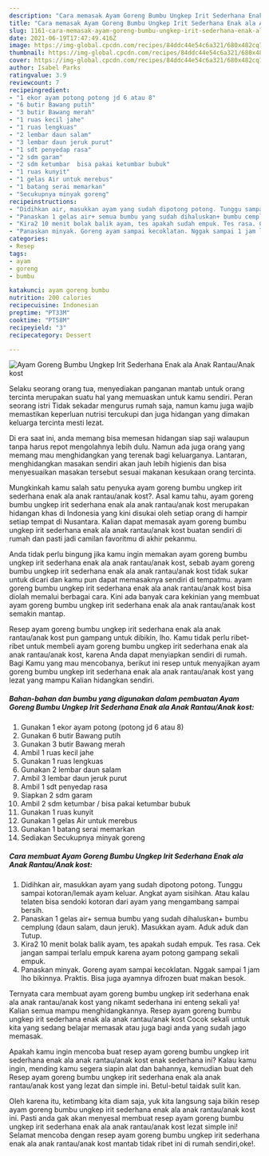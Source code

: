 ```yaml
---
description: "Cara memasak Ayam Goreng Bumbu Ungkep Irit Sederhana Enak ala Anak Rantau/Anak kost yang enak dan Mudah Dibuat"
title: "Cara memasak Ayam Goreng Bumbu Ungkep Irit Sederhana Enak ala Anak Rantau/Anak kost yang enak dan Mudah Dibuat"
slug: 1161-cara-memasak-ayam-goreng-bumbu-ungkep-irit-sederhana-enak-ala-anak-rantau-anak-kost-yang-enak-dan-mudah-dibuat
date: 2021-06-19T17:47:49.416Z
image: https://img-global.cpcdn.com/recipes/84ddc44e54c6a321/680x482cq70/ayam-goreng-bumbu-ungkep-irit-sederhana-enak-ala-anak-rantauanak-kost-foto-resep-utama.jpg
thumbnail: https://img-global.cpcdn.com/recipes/84ddc44e54c6a321/680x482cq70/ayam-goreng-bumbu-ungkep-irit-sederhana-enak-ala-anak-rantauanak-kost-foto-resep-utama.jpg
cover: https://img-global.cpcdn.com/recipes/84ddc44e54c6a321/680x482cq70/ayam-goreng-bumbu-ungkep-irit-sederhana-enak-ala-anak-rantauanak-kost-foto-resep-utama.jpg
author: Isabel Parks
ratingvalue: 3.9
reviewcount: 7
recipeingredient:
- "1 ekor ayam potong potong jd 6 atau 8"
- "6 butir Bawang putih"
- "3 butir Bawang merah"
- "1 ruas kecil jahe"
- "1 ruas lengkuas"
- "2 lembar daun salam"
- "3 lembar daun jeruk purut"
- "1 sdt penyedap rasa"
- "2 sdm garam"
- "2 sdm ketumbar  bisa pakai ketumbar bubuk"
- "1 ruas kunyit"
- "1 gelas Air untuk merebus"
- "1 batang serai memarkan"
- "Secukupnya minyak goreng"
recipeinstructions:
- "Didihkan air, masukkan ayam yang sudah dipotong potong. Tunggu sampai kotoran/lemak ayam keluar. Angkat ayam sisihkan. Atau kalau telaten bisa sendoki kotoran dari ayam yang mengambang sampai bersih."
- "Panaskan 1 gelas air+ semua bumbu yang sudah dihaluskan+ bumbu cemplung (daun salam, daun jeruk). Masukkan ayam. Aduk aduk dan Tutup."
- "Kira2 10 menit bolak balik ayam, tes apakah sudah empuk. Tes rasa. Cek jangan sampai terlalu empuk karena ayam potong gampang sekali empuk."
- "Panaskan minyak. Goreng ayam sampai kecoklatan. Nggak sampai 1 jam lho bikinnya. Praktis. Bisa juga ayamnya difrozen buat makan besok."
categories:
- Resep
tags:
- ayam
- goreng
- bumbu

katakunci: ayam goreng bumbu 
nutrition: 200 calories
recipecuisine: Indonesian
preptime: "PT33M"
cooktime: "PT58M"
recipeyield: "3"
recipecategory: Dessert

---
```



![Ayam Goreng Bumbu Ungkep Irit Sederhana Enak ala Anak Rantau/Anak kost](https://img-global.cpcdn.com/recipes/84ddc44e54c6a321/680x482cq70/ayam-goreng-bumbu-ungkep-irit-sederhana-enak-ala-anak-rantauanak-kost-foto-resep-utama.jpg)

Selaku seorang orang tua, menyediakan panganan mantab untuk orang tercinta merupakan suatu hal yang memuaskan untuk kamu sendiri. Peran seorang istri Tidak sekadar mengurus rumah saja, namun kamu juga wajib memastikan keperluan nutrisi tercukupi dan juga hidangan yang dimakan keluarga tercinta mesti lezat.

Di era  saat ini, anda memang bisa memesan hidangan siap saji walaupun tanpa harus repot mengolahnya lebih dulu. Namun ada juga orang yang memang mau menghidangkan yang terenak bagi keluarganya. Lantaran, menghidangkan masakan sendiri akan jauh lebih higienis dan bisa menyesuaikan masakan tersebut sesuai makanan kesukaan orang tercinta. 



Mungkinkah kamu salah satu penyuka ayam goreng bumbu ungkep irit sederhana enak ala anak rantau/anak kost?. Asal kamu tahu, ayam goreng bumbu ungkep irit sederhana enak ala anak rantau/anak kost merupakan hidangan khas di Indonesia yang kini disukai oleh setiap orang di hampir setiap tempat di Nusantara. Kalian dapat memasak ayam goreng bumbu ungkep irit sederhana enak ala anak rantau/anak kost buatan sendiri di rumah dan pasti jadi camilan favoritmu di akhir pekanmu.

Anda tidak perlu bingung jika kamu ingin memakan ayam goreng bumbu ungkep irit sederhana enak ala anak rantau/anak kost, sebab ayam goreng bumbu ungkep irit sederhana enak ala anak rantau/anak kost tidak sukar untuk dicari dan kamu pun dapat memasaknya sendiri di tempatmu. ayam goreng bumbu ungkep irit sederhana enak ala anak rantau/anak kost bisa diolah memalui berbagai cara. Kini ada banyak cara kekinian yang membuat ayam goreng bumbu ungkep irit sederhana enak ala anak rantau/anak kost semakin mantap.

Resep ayam goreng bumbu ungkep irit sederhana enak ala anak rantau/anak kost pun gampang untuk dibikin, lho. Kamu tidak perlu ribet-ribet untuk membeli ayam goreng bumbu ungkep irit sederhana enak ala anak rantau/anak kost, karena Anda dapat menyiapkan sendiri di rumah. Bagi Kamu yang mau mencobanya, berikut ini resep untuk menyajikan ayam goreng bumbu ungkep irit sederhana enak ala anak rantau/anak kost yang lezat yang mampu Kalian hidangkan sendiri.

<!--inarticleads1-->

##### Bahan-bahan dan bumbu yang digunakan dalam pembuatan Ayam Goreng Bumbu Ungkep Irit Sederhana Enak ala Anak Rantau/Anak kost:

1. Gunakan 1 ekor ayam potong (potong jd 6 atau 8)
1. Gunakan 6 butir Bawang putih
1. Gunakan 3 butir Bawang merah
1. Ambil 1 ruas kecil jahe
1. Gunakan 1 ruas lengkuas
1. Gunakan 2 lembar daun salam
1. Ambil 3 lembar daun jeruk purut
1. Ambil 1 sdt penyedap rasa
1. Siapkan 2 sdm garam
1. Ambil 2 sdm ketumbar / bisa pakai ketumbar bubuk
1. Gunakan 1 ruas kunyit
1. Gunakan 1 gelas Air untuk merebus
1. Gunakan 1 batang serai memarkan
1. Sediakan Secukupnya minyak goreng




<!--inarticleads2-->

##### Cara membuat Ayam Goreng Bumbu Ungkep Irit Sederhana Enak ala Anak Rantau/Anak kost:

1. Didihkan air, masukkan ayam yang sudah dipotong potong. Tunggu sampai kotoran/lemak ayam keluar. Angkat ayam sisihkan. Atau kalau telaten bisa sendoki kotoran dari ayam yang mengambang sampai bersih.
1. Panaskan 1 gelas air+ semua bumbu yang sudah dihaluskan+ bumbu cemplung (daun salam, daun jeruk). Masukkan ayam. Aduk aduk dan Tutup.
1. Kira2 10 menit bolak balik ayam, tes apakah sudah empuk. Tes rasa. Cek jangan sampai terlalu empuk karena ayam potong gampang sekali empuk.
1. Panaskan minyak. Goreng ayam sampai kecoklatan. Nggak sampai 1 jam lho bikinnya. Praktis. Bisa juga ayamnya difrozen buat makan besok.




Ternyata cara membuat ayam goreng bumbu ungkep irit sederhana enak ala anak rantau/anak kost yang nikamt sederhana ini enteng sekali ya! Kalian semua mampu menghidangkannya. Resep ayam goreng bumbu ungkep irit sederhana enak ala anak rantau/anak kost Cocok sekali untuk kita yang sedang belajar memasak atau juga bagi anda yang sudah jago memasak.

Apakah kamu ingin mencoba buat resep ayam goreng bumbu ungkep irit sederhana enak ala anak rantau/anak kost enak sederhana ini? Kalau kamu ingin, mending kamu segera siapin alat dan bahannya, kemudian buat deh Resep ayam goreng bumbu ungkep irit sederhana enak ala anak rantau/anak kost yang lezat dan simple ini. Betul-betul taidak sulit kan. 

Oleh karena itu, ketimbang kita diam saja, yuk kita langsung saja bikin resep ayam goreng bumbu ungkep irit sederhana enak ala anak rantau/anak kost ini. Pasti anda gak akan menyesal membuat resep ayam goreng bumbu ungkep irit sederhana enak ala anak rantau/anak kost lezat simple ini! Selamat mencoba dengan resep ayam goreng bumbu ungkep irit sederhana enak ala anak rantau/anak kost mantab tidak ribet ini di rumah sendiri,oke!.

